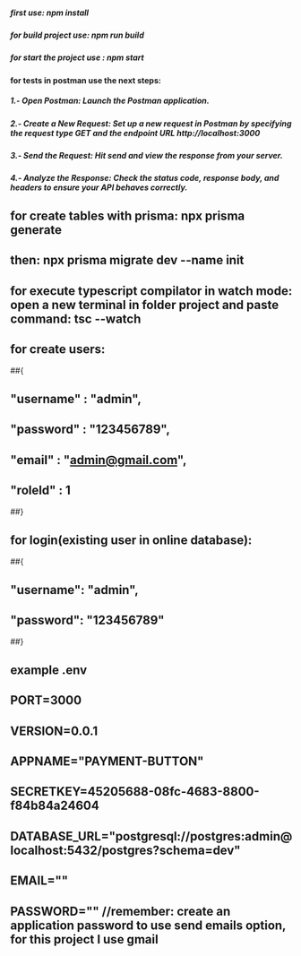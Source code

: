 ##### first use: npm install
##### for build project use:  npm run build
##### for start the project use : npm start

#### for tests in postman use the next steps:
##### 1.- Open Postman: Launch the Postman application.
##### 2.- Create a New Request: Set up a new request in Postman by specifying the request type GET and the endpoint URL http://localhost:3000
##### 3.- Send the Request: Hit send and view the response from your server.
##### 4.- Analyze the Response: Check the status code, response body, and headers to ensure your API behaves correctly.

## for create tables with prisma: npx prisma generate 
## then: npx prisma migrate dev --name init
## for execute typescript compilator in watch mode: open a new terminal in folder project and paste command: tsc --watch 

## for create users:
##{
##    "username" : "admin",
##    "password" : "123456789",
##    "email" : "admin@gmail.com",
##    "roleId" : 1
##}

## for login(existing user in online database):
##{
##    "username": "admin",
##    "password": "123456789" 
##}


## example .env
## PORT=3000
## VERSION=0.0.1
## APPNAME="PAYMENT-BUTTON"
## SECRETKEY=45205688-08fc-4683-8800-f84b84a24604
## DATABASE_URL="postgresql://postgres:admin@localhost:5432/postgres?schema=dev"
## EMAIL=""
## PASSWORD="" //remember: create an application password to use send emails option, for this project I use gmail